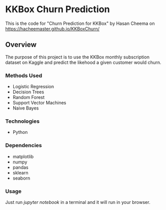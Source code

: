 # KKBox Churn Prediction
This is the code for "Churn Prediction for KKBox" by Hasan Cheema on https://hacheemaster.github.io/KKBoxChurn/ 

## Overview
The purpose of this project is to use the KKBox monthly subscription dataset on Kaggle and predict the likehood a given customer would churn.

### Methods Used
* Logistic Regression
* Decision Trees
* Random Forest
* Support Vector Machines
* Naive Bayes

### Technologies
* Python

### Dependencies
* matplotlib
* numpy
* pandas
* sklearn
* seaborn

### Usage
Just run _jupyter notebook_ in a terminal and it will run in your browser.
